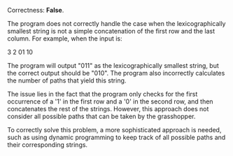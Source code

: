 Correctness: **False**.

The program does not correctly handle the case when the lexicographically smallest string is not a simple concatenation of the first row and the last column. For example, when the input is:

3
2
01
10

The program will output "011" as the lexicographically smallest string, but the correct output should be "010". The program also incorrectly calculates the number of paths that yield this string.

The issue lies in the fact that the program only checks for the first occurrence of a '1' in the first row and a '0' in the second row, and then concatenates the rest of the strings. However, this approach does not consider all possible paths that can be taken by the grasshopper.

To correctly solve this problem, a more sophisticated approach is needed, such as using dynamic programming to keep track of all possible paths and their corresponding strings.